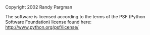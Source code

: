 Copyright 2002 Randy Pargman

The software is licensed according to the terms of the PSF (Python Software Foundation) license found here: http://www.python.org/psf/license/